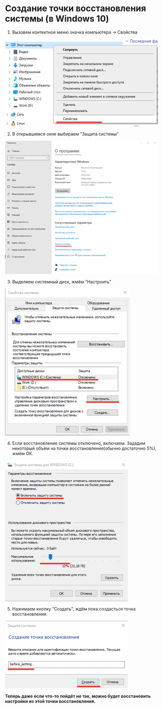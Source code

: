 # Создание точки восстановления системы (в Windows 10)

1. Вызовем контектное меню значка компьютера -> Свойства

![Создание точки восстановления](/images/restore_point/1_pc_properties.png "Создание точки восстановления")

2. В открывшемся окне выбираем "Защита системы"

![Создание точки восстановления](/images/restore_point/2_settings_window.png "Создание точки восстановления")

3. Выделяем системный диск, жмём "Настроить"

![Создание точки восстановления](/images/restore_point/3_restore_1.png  "Создание точки восстановления")

4. Если восстановление системы отключено, включаем. Зададим некоторый объём на точки восстановления(обычно достаточно 5%), жмём ОК.

![Создание точки восстановления](/images/restore_point/4_restore_enable.png   "Создание точки восстановления")

5. Нажимаем кнопку "Создать", ждём пока создасться точка восстановления.

![Создание точки восстановления](/images/restore_point/6_create_restore_point.png    "Создание точки восстановления")

**Теперь даже если что-то пойдёт не так, можно будет восстановить настройки из этой точки восстановления.**
